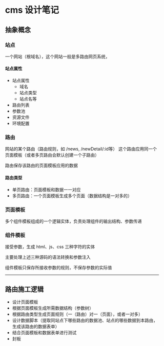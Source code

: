 # cms 设计笔记

## 抽象概念

### 站点

一个网站（根域名），这个网站一般是多路由网页系统，

#### 站点属性

- 站点属性
  - 域名
  - 站点类型
  - 站点名等
- 路由列表
- 参数池
- 资源文件
- 环境配置

### 路由

网站的某个路由（路由规则，如 /news, /newDetail/:id等）
这个路由应用同一个页面模板（或者多页路由会默认创建一个子路由）

路由保存该路由的页面模板应用的数据

#### 路由类型

- 单页路由：页面模板和数据一一对应
- 多页路由：一个页面模板生成多个页面（数据结构是一对多的）

### 页面模板

多个组件模板组成的一个逻辑实体，负责处理组件的输出结构、参数传递

### 组件模板

接受参数，生成 html、js、css 三种字符的实体

主要处理上述三种源码的语法转换和参数注入

组件模板只保存所接收参数的规则，不保存参数的实际值

<!-- ***

## 实体结构

- 站点
  - 数据池
  - 路由
    - 数据池
    - 数据脚本
    - 页面模板
      - 页面 -->

***

## 路由施工逻辑

- 设计页面模板
- 根据页面模板生成所需数据结构（参数树）
- 根据路由类型生成页面规则（一（路由）对一（页面），或者一对多）
- 设计数据脚本（提取同站点下哪些路由的数据池、站点的哪些数据到本路由，生成该路由的数据表单）
- 结合页面模板和数据表单进行测试
- 封板

<!-- ***

## 生命周期

```flow
st=>start: start
en=>end: end
createSite=>operation: 创建站点
createRoute=>operation: 创建栏目
createtemp=>operation: 创建页面模板
createDatascript=>operation: 创建数据脚本

st->createSite->createRoute->createtemp->createDatascript->en
``` -->
